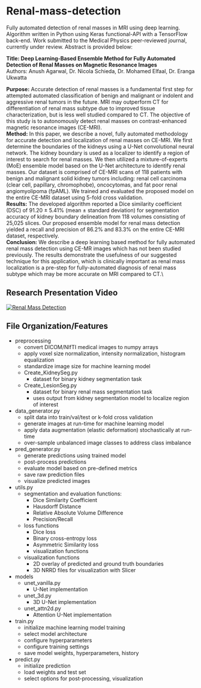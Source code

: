 # Renal-mass-detection
Fully automated detection of renal masses in MRI using deep learning. Algorithm written in Python using Keras functional-API with a TensorFlow back-end. Work submitted to the Medical Physics peer-reviewed journal, currently under review. Abstract is provided below:

**Title: Deep Learning-Based Ensemble Method for Fully Automated Detection of Renal Masses on Magnetic Resonance Images**\
Authors: Anush Agarwal, Dr. Nicola Schieda, Dr. Mohamed Elfaal, Dr. Eranga Ukwatta

**Purpose:** Accurate detection of renal masses is a fundamental first step for attempted automated classification of benign and malignant or indolent and aggressive renal tumors in the future. MRI may outperform CT for differentiation of renal mass subtype due to improved tissue characterization, but is less well studied compared to CT. The objective of this study is to autonomously detect renal masses on contrast-enhanced magnetic resonance images (CE-MRI).\
**Method:** In this paper, we describe a novel, fully automated methodology for accurate detection and localization of renal masses on CE-MRI. We first determine the boundaries of the kidneys using a U-Net convolutional neural network. The kidney boundary is used as a localizer to identify a region of interest to search for renal masses. We then utilized a mixture-of-experts (MoE) ensemble model based on the U-Net architecture to identify renal masses. Our dataset is comprised of CE-MRI scans of 118 patients with benign and malignant solid kidney tumors including: renal cell carcinoma (clear cell, papillary, chromophobe), oncocytomas, and fat poor renal angiomyolipoma (fpAML). We trained and evaluated the proposed model on the entire CE-MRI dataset using 5-fold cross validation.\
**Results:** The developed algorithm reported a Dice similarity coefficient (DSC) of 91.20 ± 5.41% (mean ± standard deviation) for segmentation accuracy of kidney boundary delineation from 118 volumes consisting of 25,025 slices. Our proposed ensemble model for renal mass detection yielded a recall and precision of 86.2% and 83.3% on the entire CE-MRI dataset, respectively.\
**Conclusion:** We describe a deep learning based method for fully automated renal mass detection using CE-MR images which has not been studied previously. The results demonstrate the usefulness of our suggested technique for this application, which is clinically important as renal mass localization is a pre-step for fully-automated diagnosis of renal mass subtype which may be more accurate on MRI compared to CT.\

## Research Presentation Video

[![Renal Mass Detection](https://img.youtube.com/vi/yQcqOi6vQ84/0.jpg)](https://www.youtube.com/watch?v=yQcqOi6vQ84 "Renal Mass Detection")

## File Organization/Features

* preprocessing
	* convert DICOM/NIfTI medical images to numpy arrays
	* apply voxel size normalization, intensity normalization, histogram equalization
	* standardize image size for machine learning model
	* Create_KidneySeg.py
		* dataset for binary kidney segmentation task
	* Create_LesionSeg.py
		* dataset for binary renal mass segmentation task
		* uses output from kidney segmentation model to localize region of interest
* data_generator.py
	* split data into train/val/test or k-fold cross validation
	* generate images at run-time for machine learning model
	* apply data augmentation (elastic deformation) stochastically at run-time
	* over-sample unbalanced image classes to address class imbalance
* pred_generator.py
	* generate predictions using trained model
	* post-process predictions
	* evaluate model based on pre-defined metrics
	* save raw prediction files
	* visualize predicted images
* utils.py
	* segmentation and evaluation functions:
		* Dice Similarity Coefficient
		* Hausdorff Distance
		* Relative Absolute Volume Difference
		* Precision/Recall
	* loss functions
		* Dice loss
		* Binary cross-entropy loss
		* Asymmetric Similarity loss
		* visualization functions
	* visualization functions
		* 2D overlay of predicted and ground truth boundaries
		* 3D NRRD files for visualization with Slicer
* models
	* unet_vanilla.py
		* U-Net implementation
	* unet_3d.py
		* 3D U-Net implementation
	* unet_attn2d.py
		* Attention U-Net implementation
* train.py
	* initialize machine learning model training
	* select model architecture
	* configure hyperparameters
	* configure training settings
	* save model weights, hyperparameters, history
* predict.py
	* initialize prediction
	* load weights and test set
	* select options for post-processing, visualization
